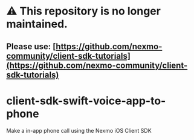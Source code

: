 # ⚠️ This repository is no longer maintained. 

## Please use: [https://github.com/nexmo-community/client-sdk-tutorials](https://github.com/nexmo-community/client-sdk-tutorials)

# client-sdk-swift-voice-app-to-phone
Make a in-app phone call using the Nexmo iOS Client SDK
